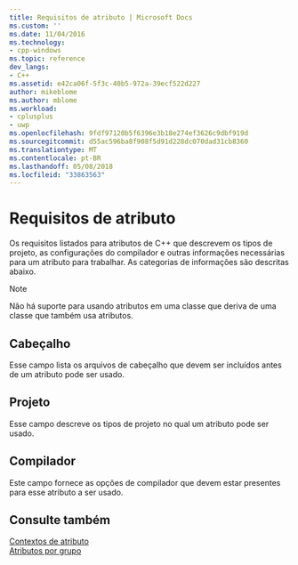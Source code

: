 ```yaml
---
title: Requisitos de atributo | Microsoft Docs
ms.custom: ''
ms.date: 11/04/2016
ms.technology:
- cpp-windows
ms.topic: reference
dev_langs:
- C++
ms.assetid: e42ca06f-5f3c-40b5-972a-39ecf522d227
author: mikeblome
ms.author: mblome
ms.workload:
- cplusplus
- uwp
ms.openlocfilehash: 9fdf97120b5f6396e3b18e274ef3626c9dbf919d
ms.sourcegitcommit: d55ac596ba8f908f5d91d228dc070dad31cb8360
ms.translationtype: MT
ms.contentlocale: pt-BR
ms.lasthandoff: 05/08/2018
ms.locfileid: "33863563"
---
```

# <a name="attribute-requirements"></a>Requisitos de atributo
Os requisitos listados para atributos de C++ que descrevem os tipos de projeto, as configurações do compilador e outras informações necessárias para um atributo para trabalhar. As categorias de informações são descritas abaixo.  
  
> [!NOTE]
>  Não há suporte para usando atributos em uma classe que deriva de uma classe que também usa atributos.  
  
## <a name="header"></a>Cabeçalho  
 Esse campo lista os arquivos de cabeçalho que devem ser incluídos antes de um atributo pode ser usado.  
  
## <a name="project"></a>Projeto  
 Esse campo descreve os tipos de projeto no qual um atributo pode ser usado.  
  
## <a name="compiler"></a>Compilador  
 Este campo fornece as opções de compilador que devem estar presentes para esse atributo a ser usado.  
  
## <a name="see-also"></a>Consulte também  
 [Contextos de atributo](../windows/attribute-contexts.md)   
 [Atributos por grupo](../windows/attributes-by-group.md)